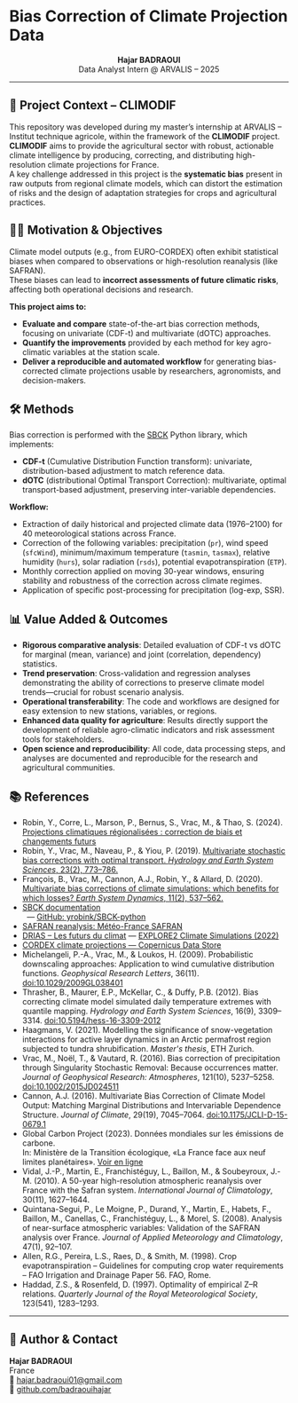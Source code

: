 # Bias Correction of Climate Projection Data

<p align="center">
  <b>Hajar BADRAOUI</b> <br>
  Data Analyst Intern @ ARVALIS – 2025
</p>

---

## 🌾 Project Context – CLIMODIF

This repository was developed during my master’s internship at ARVALIS – Institut technique agricole, within the framework of the **CLIMODIF** project.  
**CLIMODIF** aims to provide the agricultural sector with robust, actionable climate intelligence by producing, correcting, and distributing high-resolution climate projections for France.  
A key challenge addressed in this project is the **systematic bias** present in raw outputs from regional climate models, which can distort the estimation of risks and the design of adaptation strategies for crops and agricultural practices.



## 🧑‍💻 Motivation & Objectives

Climate model outputs (e.g., from EURO-CORDEX) often exhibit statistical biases when compared to observations or high-resolution reanalysis (like SAFRAN).  
These biases can lead to **incorrect assessments of future climatic risks**, affecting both operational decisions and research.

**This project aims to:**
- **Evaluate and compare** state-of-the-art bias correction methods, focusing on univariate (CDF-t) and multivariate (dOTC) approaches.
- **Quantify the improvements** provided by each method for key agro-climatic variables at the station scale.
- **Deliver a reproducible and automated workflow** for generating bias-corrected climate projections usable by researchers, agronomists, and decision-makers.



## 🛠️ Methods

Bias correction is performed with the [SBCK](https://github.com/yrobink/SBCK) Python library, which implements:
- **CDF-t** (Cumulative Distribution Function transform): univariate, distribution-based adjustment to match reference data.
- **dOTC** (distributional Optimal Transport Correction): multivariate, optimal transport-based adjustment, preserving inter-variable dependencies.

**Workflow:**
- Extraction of daily historical and projected climate data (1976–2100) for 40 meteorological stations across France.
- Correction of the following variables: precipitation (`pr`), wind speed (`sfcWind`), minimum/maximum temperature (`tasmin`, `tasmax`), relative humidity (`hurs`), solar radiation (`rsds`), potential evapotranspiration (`ETP`).
- Monthly correction applied on moving 30-year windows, ensuring stability and robustness of the correction across climate regimes.
- Application of specific post-processing for precipitation (log-exp, SSR).



## 📊 Value Added & Outcomes

- **Rigorous comparative analysis**: Detailed evaluation of CDF-t vs dOTC for marginal (mean, variance) and joint (correlation, dependency) statistics.
- **Trend preservation**: Cross-validation and regression analyses demonstrating the ability of corrections to preserve climate model trends—crucial for robust scenario analysis.
- **Operational transferability**: The code and workflows are designed for easy extension to new stations, variables, or regions.
- **Enhanced data quality for agriculture**: Results directly support the development of reliable agro-climatic indicators and risk assessment tools for stakeholders.
- **Open science and reproducibility**: All code, data processing steps, and analyses are documented and reproducible for the research and agricultural communities.


## 📚 References

- Robin, Y., Corre, L., Marson, P., Bernus, S., Vrac, M., & Thao, S. (2024). [Projections climatiques régionalisées : correction de biais et changements futurs](https://doi.org/10.57745/KXRB5B)
- Robin, Y., Vrac, M., Naveau, P., & Yiou, P. (2019). [Multivariate stochastic bias corrections with optimal transport. *Hydrology and Earth System Sciences*, 23(2), 773–786.](https://hess.copernicus.org/articles/23/773/2019/)
- François, B., Vrac, M., Cannon, A.J., Robin, Y., & Allard, D. (2020). [Multivariate bias corrections of climate simulations: which benefits for which losses? *Earth System Dynamics*, 11(2), 537–562.](https://esd.copernicus.org/articles/11/537/2020/)
- [SBCK documentation](https://sbck.readthedocs.io/en/latest/)  
  &nbsp;&nbsp;— [GitHub: yrobink/SBCK-python](https://github.com/yrobink/SBCK-python)
- [SAFRAN reanalysis: Météo-France SAFRAN](https://opensource.umr-cnrm.fr/projects/safran)
- [DRIAS – Les futurs du climat](https://www.drias-climat.fr/commande) — [EXPLORE2 Climate Simulations (2022)](https://www.drias-climat.fr/accompagnement/sections/354)
- [CORDEX climate projections — Copernicus Data Store](https://cds.climate.copernicus.eu/datasets/projections-cordex-domains-single-levels)
- Michelangeli, P.-A., Vrac, M., & Loukos, H. (2009). Probabilistic downscaling approaches: Application to wind cumulative distribution functions. *Geophysical Research Letters*, 36(11). [doi:10.1029/2009GL038401](https://doi.org/10.1029/2009GL038401)
- Thrasher, B., Maurer, E.P., McKellar, C., & Duffy, P.B. (2012). Bias correcting climate model simulated daily temperature extremes with quantile mapping. *Hydrology and Earth System Sciences*, 16(9), 3309–3314. [doi:10.5194/hess-16-3309-2012](https://doi.org/10.5194/hess-16-3309-2012)
- Haagmans, V. (2021). Modelling the significance of snow-vegetation interactions for active layer dynamics in an Arctic permafrost region subjected to tundra shrubification. *Master's thesis*, ETH Zurich.
- Vrac, M., Noël, T., & Vautard, R. (2016). Bias correction of precipitation through Singularity Stochastic Removal: Because occurrences matter. *Journal of Geophysical Research: Atmospheres*, 121(10), 5237–5258. [doi:10.1002/2015JD024511](https://doi.org/10.1002/2015JD024511)
- Cannon, A.J. (2016). Multivariate Bias Correction of Climate Model Output: Matching Marginal Distributions and Intervariable Dependence Structure. *Journal of Climate*, 29(19), 7045–7064. [doi:10.1175/JCLI-D-15-0679.1](https://doi.org/10.1175/JCLI-D-15-0679.1)
- Global Carbon Project (2023). Données mondiales sur les émissions de carbone.  
  In: Ministère de la Transition écologique, «La France face aux neuf limites planétaires».
  [Voir en ligne](https://www.statistiques.developpement-durable.gouv.fr/edition-numerique/la-france-face-aux-neuf-limites-planetaires/4-changement-climatique)
- Vidal, J.-P., Martin, E., Franchistéguy, L., Baillon, M., & Soubeyroux, J.-M. (2010). A 50-year high-resolution atmospheric reanalysis over France with the Safran system. *International Journal of Climatology*, 30(11), 1627–1644.
- Quintana-Segui, P., Le Moigne, P., Durand, Y., Martin, E., Habets, F., Baillon, M., Canellas, C., Franchistéguy, L., & Morel, S. (2008). Analysis of near-surface atmospheric variables: Validation of the SAFRAN analysis over France. *Journal of Applied Meteorology and Climatology*, 47(1), 92–107.
- Allen, R.G., Pereira, L.S., Raes, D., & Smith, M. (1998). Crop evapotranspiration – Guidelines for computing crop water requirements – FAO Irrigation and Drainage Paper 56. FAO, Rome.
- Haddad, Z.S., & Rosenfeld, D. (1997). Optimality of empirical Z–R relations. *Quarterly Journal of the Royal Meteorological Society*, 123(541), 1283–1293.



---

## 👤 Author & Contact

**Hajar BADRAOUI**  
France   
📧 hajar.badraoui01@gmail.com  
🔗 [github.com/badraouihajar](https://github.com/badraouihajar)


